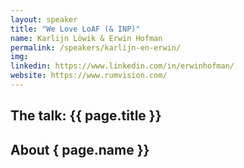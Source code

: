 ```yaml
---
layout: speaker
title: "We Love LoAF (& INP)"
name: Karlijn Löwik & Erwin Hofman
permalink: /speakers/karlijn-en-erwin/
img:
linkedin: https://www.linkedin.com/in/erwinhofman/
website: https://www.rumvision.com/
---
```


## The talk: {{ page.title }}

## About { page.name }}
